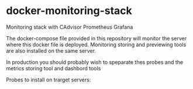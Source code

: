 # docker-monitoring-stack

Monitoring stack with CAdvisor Prometheus Grafana

The docker-compose file provided in this repository will monitor the server where this docker file is deployed. Monitoring storing and previewing tools are also installed on the same server.

In production you should probably wish to speparate thes probes and the metrics storing tool and dashbord tools


Probes to install on trarget servers:

